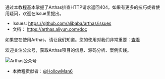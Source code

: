 
通过本教程基本掌握了Arthas排查HTTP请求返回404。如果有更多的技巧或者使用疑问，欢迎在Issue里提出。

* Issues: https://github.com/alibaba/arthas/issues
* 文档： https://arthas.aliyun.com/doc

如果您在使用Arthas，请让我们知道。您的使用对我们非常重要：[查看](https://github.com/alibaba/arthas/issues/111)

欢迎关注公众号，获取Arthas项目的信息、源码分析、案例实践。

![Arthas公众号](/arthas/scenarios/common-resources/assets/qrcode_gongzhonghao.jpg)

* 本教程贡献者：[@HollowMan6](https://github.com/HollowMan6)
